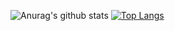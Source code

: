 ![Anurag's github stats](https://github-readme-stats.vercel.app/api?username=bastovall&include_all_commit=true&count_private=true)
[![Top Langs](https://github-readme-stats.vercel.app/api/top-langs/?username=bastovall&include_all_commit=true&count_private=true)](https://github.com/anuraghazra/github-readme-stats)
